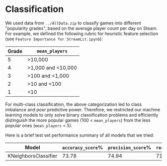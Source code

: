 # Classification
We used data from ``../AllData.zip`` to classify games into different "popularity grades", based on the average player count per day on Steam. For example, we defined the following rubric for heuristic feature selection (see ``Feature Importance for StreamLit.ipynb``):

| Grade | `mean_players` |
|-------|----------------|
|5|>10,000|
|4|>1,000 and <10,000|
|3|>100 and <1,000|
|2|>10 and <100|
|1|<10|

For multi-class classification, the above categorization led to class imbalance and poor predictive power. Therefore, we restricted our machine learning models to only solve binary classification problems and efficiently distinguish the more popular games (100 < `mean_players`) from the less popular ones (`mean_players` < 5).

Here is a brief test set performance summary of all models that we tried:

| Model | `accuracy_score`% | `precision_score`% | `recall_score`% | `f1_score`% | `AUC_score`% |
|-------|-------------------|-------------------|-------------------|-------------------|-------------------|
|KNeighborsClassifier|73.78|74.94|71.96|73.42|81.86|
